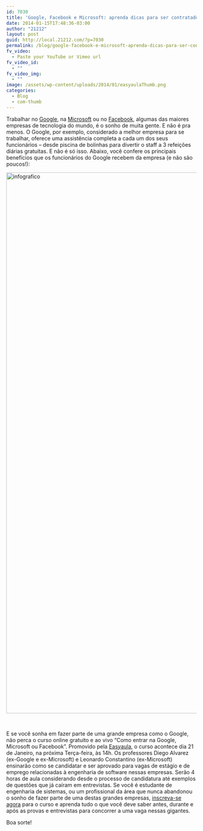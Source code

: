 ```yaml
---
id: 7030
title: 'Google, Facebook e Microsoft: aprenda dicas para ser contratado!'
date: 2014-01-15T17:48:36-03:00
author: "21212"
layout: post
guid: http://local.21212.com/?p=7030
permalink: /blog/google-facebook-e-microsoft-aprenda-dicas-para-ser-contratado/
fv_video:
  - Paste your YouTube or Vimeo url
fv_video_id:
  - ""
fv_video_img:
  - ""
image: /assets/wp-content/uploads/2014/01/easyaulaThumb.png
categories:
  - Blog
  - com-thumb
---
```

<p dir="ltr">
  Trabalhar no <a href="http://www.google.com/about/company/">Google</a>, na <a href="http://www.microsoft.com/pt-br/default.aspx">Microsoft</a> ou no <a href="https://www.facebook.com/">Facebook</a>, algumas das maiores empresas de tecnologia do mundo, é o sonho de muita gente. E não é pra menos. O Google, por exemplo, considerado a melhor empresa para se trabalhar, oferece uma assistência completa a cada um dos seus funcionários &#8211; desde piscina de bolinhas para divertir o staff a 3 refeições diárias gratuitas. E não é só isso. Abaixo, você confere os principais benefícios que os funcionários do Google recebem da empresa (e não são poucos!):
</p>

[<img class="aligncenter size-full wp-image-7031" alt="infografico" src="{{ site.url }}/assets/wp-content/uploads/2014/01/infografico.jpg" width="540" height="1432" srcset="{{ site.url }}/assets/wp-content/uploads/2014/01/infografico.jpg 540w, {{ site.url }}/assets/wp-content/uploads/2014/01/infografico-113x300.jpg 113w, {{ site.url }}/assets/wp-content/uploads/2014/01/infografico-386x1024.jpg 386w" sizes="(max-width: 540px) 100vw, 540px" />](http://local.21212.com/assets/wp-content/uploads/2014/01/infografico.jpg)

&nbsp;

<p dir="ltr">
  E se você sonha em fazer parte de uma grande empresa como o Google, não perca o curso online gratuito e ao vivo “Como entrar na Google, Microsoft ou Facebook”. Promovido pela <a href="http://www.easyaula.com.br/">Easyaula</a>, o curso acontece dia 21 de Janeiro, na próxima Terça-feira, às 14h. Os professores Diego Alvarez (ex-Google e ex-Microsoft) e Leonardo Constantino (ex-Microsoft) ensinarão como se candidatar e ser aprovado para vagas de estágio e de emprego relacionadas à engenharia de software nessas empresas. Serão 4 horas de aula considerando desde o processo de candidatura até exemplos de questões que já caíram em entrevistas. Se você é estudante de engenharia de sistemas, ou um profissional da área que nunca abandonou o sonho de fazer parte de uma destas grandes empresas, <a href="http://www.easyaula.com.br/cursos/como-entrar-google-microsoft-facebook">inscreva-se agora</a> para o curso e aprenda tudo o que você deve saber antes, durante e após as provas e entrevistas para concorrer a uma vaga nessas gigantes.
</p>

<p dir="ltr">
  Boa sorte!
</p>

&nbsp;